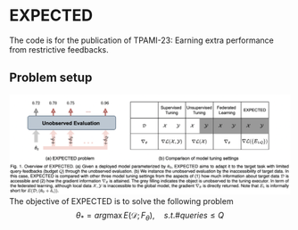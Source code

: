 # EXPECTED
The code is for the publication of TPAMI-23: Earning extra performance from restrictive feedbacks.

## Problem setup
![alt text](https://github.com/kylejingli/EXPECTED/blob/main/figs/EXPECTED%20Problem.png)
The objective of EXPECTED is to solve the following problem
$$\theta_*=arg\max E(\mathcal{D};F_{\theta}), \quad s.t. \# queries \le Q$$
## 
